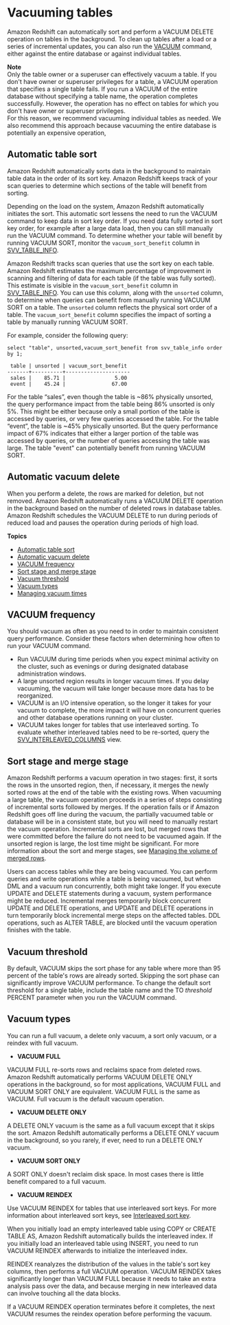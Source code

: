 # Vacuuming tables<a name="t_Reclaiming_storage_space202"></a>

Amazon Redshift can automatically sort and perform a VACUUM DELETE operation on tables in the background\. To clean up tables after a load or a series of incremental updates, you can also run the [VACUUM](r_VACUUM_command.md) command, either against the entire database or against individual tables\.

**Note**  
Only the table owner or a superuser can effectively vacuum a table\. If you don't have owner or superuser privileges for a table, a VACUUM operation that specifies a single table fails\. If you run a VACUUM of the entire database without specifying a table name, the operation completes successfully\. However, the operation has no effect on tables for which you don't have owner or superuser privileges\.   
For this reason, we recommend vacuuming individual tables as needed\. We also recommend this approach because vacuuming the entire database is potentially an expensive operation, 

## Automatic table sort<a name="automatic-table-sort"></a>

Amazon Redshift automatically sorts data in the background to maintain table data in the order of its sort key\. Amazon Redshift keeps track of your scan queries to determine which sections of the table will benefit from sorting\. 

Depending on the load on the system, Amazon Redshift automatically initiates the sort\. This automatic sort lessens the need to run the VACUUM command to keep data in sort key order\. If you need data fully sorted in sort key order, for example after a large data load, then you can still manually run the VACUUM command\. To determine whether your table will benefit by running VACUUM SORT, monitor the `vacuum_sort_benefit` column in [SVV\_TABLE\_INFO](r_SVV_TABLE_INFO.md)\. 

Amazon Redshift tracks scan queries that use the sort key on each table\. Amazon Redshift estimates the maximum percentage of improvement in scanning and filtering of data for each table \(if the table was fully sorted\)\. This estimate is visible in the `vacuum_sort_benefit` column in [SVV\_TABLE\_INFO](r_SVV_TABLE_INFO.md)\. You can use this column, along with the `unsorted` column, to determine when queries can benefit from manually running VACUUM SORT on a table\. The `unsorted` column reflects the physical sort order of a table\.  The `vacuum_sort_benefit` column specifies the impact of sorting a table by manually running VACUUM SORT\.

For example, consider the following query:

```
select "table", unsorted,vacuum_sort_benefit from svv_table_info order by 1;
```

```
 table | unsorted | vacuum_sort_benefit 
-------+----------+---------------------
 sales |    85.71 |                5.00
 event |    45.24 |               67.00
```

For the table “sales”, even though the table is \~86% physically unsorted, the query performance impact from the table being 86% unsorted is only 5%\. This might be either because only a small portion of the table is accessed by queries, or very few queries accessed the table\. For the table “event”, the table is \~45% physically unsorted\. But the query performance impact of 67% indicates that either a larger portion of the table was accessed by queries, or the number of queries accessing the table was large\. The table "event" can potentially benefit from running VACUUM SORT\.

## Automatic vacuum delete<a name="automatic-table-delete"></a>

When you perform a delete, the rows are marked for deletion, but not removed\. Amazon Redshift automatically runs a VACUUM DELETE operation in the background based on the number of deleted rows in database tables\. Amazon Redshift schedules the VACUUM DELETE to run during periods of reduced load and pauses the operation during periods of high load\. 

**Topics**
+ [Automatic table sort](#automatic-table-sort)
+ [Automatic vacuum delete](#automatic-table-delete)
+ [VACUUM frequency](#vacuum-frequency)
+ [Sort stage and merge stage](#vacuum-stages)
+ [Vacuum threshold](#vacuum-sort-threshold)
+ [Vacuum types](#vacuum-types)
+ [Managing vacuum times](vacuum-managing-vacuum-times.md)

## VACUUM frequency<a name="vacuum-frequency"></a>

You should vacuum as often as you need to in order to maintain consistent query performance\. Consider these factors when determining how often to run your VACUUM command\. 
+ Run VACUUM during time periods when you expect minimal activity on the cluster, such as evenings or during designated database administration windows\. 
+ A large unsorted region results in longer vacuum times\. If you delay vacuuming, the vacuum will take longer because more data has to be reorganized\. 
+ VACUUM is an I/O intensive operation, so the longer it takes for your vacuum to complete, the more impact it will have on concurrent queries and other database operations running on your cluster\. 
+ VACUUM takes longer for tables that use interleaved sorting\. To evaluate whether interleaved tables need to be re\-sorted, query the [SVV\_INTERLEAVED\_COLUMNS](r_SVV_INTERLEAVED_COLUMNS.md) view\.

## Sort stage and merge stage<a name="vacuum-stages"></a>

Amazon Redshift performs a vacuum operation in two stages: first, it sorts the rows in the unsorted region, then, if necessary, it merges the newly sorted rows at the end of the table with the existing rows\. When vacuuming a large table, the vacuum operation proceeds in a series of steps consisting of incremental sorts followed by merges\. If the operation fails or if Amazon Redshift goes off line during the vacuum, the partially vacuumed table or database will be in a consistent state, but you will need to manually restart the vacuum operation\. Incremental sorts are lost, but merged rows that were committed before the failure do not need to be vacuumed again\. If the unsorted region is large, the lost time might be significant\. For more information about the sort and merge stages, see [Managing the volume of merged rows](vacuum-managing-volume-of-unmerged-rows.md)\.

Users can access tables while they are being vacuumed\. You can perform queries and write operations while a table is being vacuumed, but when DML and a vacuum run concurrently, both might take longer\. If you execute UPDATE and DELETE statements during a vacuum, system performance might be reduced\. Incremental merges temporarily block concurrent UPDATE and DELETE operations, and UPDATE and DELETE operations in turn temporarily block incremental merge steps on the affected tables\. DDL operations, such as ALTER TABLE, are blocked until the vacuum operation finishes with the table\.

## Vacuum threshold<a name="vacuum-sort-threshold"></a>

By default, VACUUM skips the sort phase for any table where more than 95 percent of the table's rows are already sorted\. Skipping the sort phase can significantly improve VACUUM performance\. To change the default sort threshold for a single table, include the table name and the TO *threshold* PERCENT parameter when you run the VACUUM command\. 

## Vacuum types<a name="vacuum-types"></a>

You can run a full vacuum, a delete only vacuum, a sort only vacuum, or a reindex with full vacuum\.
+  **VACUUM FULL** 

  VACUUM FULL re\-sorts rows and reclaims space from deleted rows\. Amazon Redshift automatically performs VACUUM DELETE ONLY operations in the background, so for most applications, VACUUM FULL and VACUUM SORT ONLY are equivalent\. VACUUM FULL is the same as VACUUM\. Full vacuum is the default vacuum operation\.
+  **VACUUM DELETE ONLY** 

  A DELETE ONLY vacuum is the same as a full vacuum except that it skips the sort\. Amazon Redshift automatically performs a DELETE ONLY vacuum in the background, so you rarely, if ever, need to run a DELETE ONLY vacuum\. 
+  **VACUUM SORT ONLY** 

  A SORT ONLY doesn't reclaim disk space\. In most cases there is little benefit compared to a full vacuum\.
+  **VACUUM REINDEX** 

  Use VACUUM REINDEX for tables that use interleaved sort keys\. For more information about interleaved sort keys, see [Interleaved sort key](t_Sorting_data.md#t_Sorting_data-interleaved)\. 

  When you initially load an empty interleaved table using COPY or CREATE TABLE AS, Amazon Redshift automatically builds the interleaved index\. If you initially load an interleaved table using INSERT, you need to run VACUUM REINDEX afterwards to initialize the interleaved index\.

  REINDEX reanalyzes the distribution of the values in the table's sort key columns, then performs a full VACUUM operation\. VACUUM REINDEX takes significantly longer than VACUUM FULL because it needs to take an extra analysis pass over the data, and because merging in new interleaved data can involve touching all the data blocks\.

  If a VACUUM REINDEX operation terminates before it completes, the next VACUUM resumes the reindex operation before performing the vacuum\. 